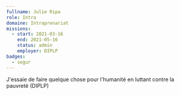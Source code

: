 ```yaml
---
fullname: Julie Ripa
role: Intra
domaine: Intraprenariat
missions:
  - start: 2021-03-16
    end: 2021-05-16
    status: admin
    employer: DIPLP
badges:
  - segur
---
```


J'essaie de faire quelque chose pour l'humanité en luttant contre la pauvreté (DIPLP)
